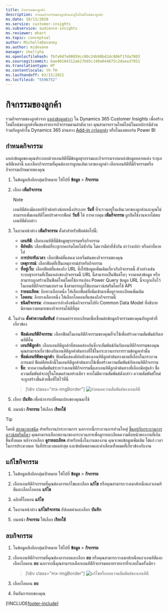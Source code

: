 ```yaml
---
title: กิจกรรมของลูกค้า
description: กำหนดกิจกรรมของลูกค้าและดูในไทม์ไลน์ของลูกค้า
ms.date: 10/13/2020
ms.service: customer-insights
ms.subservice: audience-insights
ms.reviewer: mhart
ms.topic: conceptual
author: MichelleDevaney
ms.author: midevane
manager: shellyha
ms.openlocfilehash: fbfa9d7e00859cc80c24b98bd2dc806f1fda7803
ms.sourcegitcommit: bae40184312ab27b95c140a044875c2daea37951
ms.translationtype: HT
ms.contentlocale: th-TH
ms.lasthandoff: 03/15/2021
ms.locfileid: "5596752"
---
```

# <a name="customer-activities"></a>กิจกรรมของลูกค้า

รวมกิจกรรมของลูกค้าจาก [แหล่งข้อมูลต่างๆ](data-sources.md) ใน Dynamics 365 Customer Insights เพื่อสร้างไทม์ไลน์ของลูกค้าที่แสดงรายการกิจกรรมตามลำดับเวลา คุณสามารถรวมไทม์ไลน์ในแอปการมีส่วนร่วมกับลูกค้าใน Dynamics 365 ผ่านทาง [Add-in การ์ดลูกค้า](customer-card-add-in.md) หรือในแดชบอร์ด Power BI

## <a name="define-an-activity"></a>กำหนดกิจกรรม

แหล่งข้อมูลของคุณประกอบด้วยเอนทิตีที่มีข้อมูลธุรกรรมและกิจกรรมจากแหล่งข้อมูลหลายแห่ง ระบุเอนทิตีเหล่านี้ และเลือกกิจกรรมที่คุณต้องการดูบนเส้นเวลาของลูกค้า เลือกเอนทิตีที่มีกิจกรรมหรือกิจกรรมเป้าหมายของคุณ

1. ในข้อมูลเชิงลึกกลุ่มเป้าหมาย ให้ไปที่ **ข้อมูล** > **กิจกรรม**

1. เลือก **เพิ่มกิจกรรม**

   > [!NOTE]
   > เอนทิตีต้องมีแอตทริบิวต์อย่างน้อยหนึ่งประเภท **วันที่** ที่จะรวมอยู่ในเส้นเวลาของลูกค้าและคุณไม่สามารถเพิ่มเอนทิตีโดยปราศจากฟิลด์ **วันที่** ได้ การควบคุม **เพิ่มกิจกรรม** ถูกปิดใช้งานหากไม่พบเอนทิตีดังกล่าว

1. ในบานหน้าต่าง **เพิ่มกิจกรรม** ตั้งค่าสำหรับฟิลด์ต่อไปนี้:

   - **เอนทิตี**: เลือกเอนทิตีที่มีข้อมูลธุรกรรมหรือกิจกรรม
   - **คีย์หลัก**: เลือกฟิลด์ที่ระบุเรกคอร์ดโดยไม่ซ้ำกัน ไม่ควรมีค่าที่ซ้ำกัน ค่าว่างเปล่า หรือค่าที่หายไป
   - **การประทับเวลา**: เลือกฟิลด์ที่แสดงเวลาเริ่มต้นของกิจกรรมของคุณ
   - **เหตุการณ์**: เลือกฟิลด์ที่เป็นเหตุการณ์สำหรับกิจกรรม
   - **ที่อยู่เว็บ**: เลือกฟิลด์ที่แสดงถึง URL ซึ่งให้ข้อมูลเพิ่มเติมเกี่ยวกับกิจกรรมนี้ ตัวอย่างเช่น ระบบธุรกรรมที่เป็นแหล่งของกิจกรรมนี้ URL นี้สามารถเป็นฟิลด์ใดๆ จากแหล่งข้อมูล หรือสามารถถูกสร้างเป็นฟิลด์ใหม่โดยใช้การแปลง Power Query ข้อมูล URL นี้จะถูกเก็บไว้ในเอนทิตีกิจกรรมแบบรวม ซึ่งสามารถถูกใช้แบบดาวน์สตรีมโดยใช้ API
   - **รายละเอียด**: อีกทางเลือกหนึ่ง ให้เลือกฟิลด์ที่เพิ่มเข้ามาเพื่อดูรายละเอียดเพิ่มเติม
   - **ไอคอน**: อีกทางเลือกหนึ่ง ให้เลือกไอคอนที่แสดงถึงกิจกรรมนี้
   - **ชนิดกิจกรรม**: กำหนดการอ้างอิงชนิดกิจกรรมไปยัง Common Data Model ที่อธิบายนิยามความหมายของกิจกรรมได้ดีที่สุด

1. ในส่วน **ตั้งค่าความสัมพันธ์** กำหนดค่ารายละเอียดเพื่อเชื่อมต่อข้อมูลกิจกรรมของคุณกับลูกค้าที่เกี่ยวข้อง

    - **ฟิลด์เอนทิตีกิจกรรม**: เลือกฟิลด์ในเอนทิตีกิจกรรมของคุณที่จะใช้เพื่อสร้างความสัมพันธ์กับเอนทิตีอื่น
    - **เอนทิตีลูกค้า**: เลือกเอนทิตีลูกค้าที่สอดคล้องกันซึ่งจะสัมพันธ์กันกับเอนทิตีกิจกรรมของคุณ คุณสามารถเกี่ยวข้องกับเอนทิตีลูกค้าต้นทางที่ใช้ในกระบวนการการรวมข้อมูลเท่านั้น
    - **ฟิลด์เอนทิตีของลูกค้า**: ฟิลด์นี้แสดงคีย์หลักของเอนทิตีลูกค้าต้นทางตามที่เลือกในกระบวนการแมป ฟิลด์คีย์หลักนี้ในเอนทิตีลูกค้าต้นทางใช้เพื่อสร้างความสัมพันธ์กับเอนทิตีกิจกรรม
    - **ชื่อ**: หากความสัมพันธ์ระหว่างเอนทิตีกิจกรรมนี้และเอนทิตีลูกค้าต้นทางที่เลือกมีอยู่แล้ว ชื่อความสัมพันธ์จะอยู่ในโหมดอ่านอย่างเดียว หากไม่มีความสัมพันธ์ดังกล่าว ความสัมพันธ์ใหม่จะถูกสร้างขึ้นด้วยชื่อที่ให้ไว้ที่นี่
   
   > [!div class="mx-imgBorder"]
   > ![กำหนดความสัมพันธ์ของเอนทิตี](media/activities-entities-define.png "กำหนดความสัมพันธ์ของเอนทิตี")

1. เลือก **บันทึก** เพื่อนำการเปลี่ยนแปลงของคุณมาใช้

1. บนหน้า **กิจกรรม** ให้เลือก **เรียกใช้**

> [!TIP]
> โดยมี [สถานะหกชนิด](system.md#status-types) สำหรับงาน/กระบวนการ นอกจากนี้กระบวนการส่วนใหญ่ [ขึ้นอยู่กับกระบวนการดาวน์สตรีมอื่นๆ](system.md#refresh-policies) คุณสามารถเลือกสถานะของกระบวนการเพื่อดูรายละเอียดความคืบหน้าของงานที่เกิดขึ้นทั้งหมด หลังจากเลือก **ดูรายละเอียด** สำหรับหนึ่งในงานของงาน คุณจะพบข้อมูลเพิ่มเติม ได้แก่ เวลาในการประมวลผล วันที่ประมวลผลล่าสุด และข้อผิดพลาดและคำเตือนทั้งหมดที่เกี่ยวข้องกับงาน

## <a name="edit-an-activity"></a>แก้ไขกิจกรรม

1. ในข้อมูลเชิงลึกกลุ่มเป้าหมาย ให้ไปที่ **ข้อมูล** > **กิจกรรม**

2. เลือกเอนทิตีกิจกรรมที่คุณต้องการแก้ไขและเลือก **แก้ไข** หรือคุณสามารถวางเมาส์เหนือแถวเอนทิตีและเลือกไอคอน **แก้ไข**

3. คลิกที่ไอคอน **แก้ไข**

4. ในบานหน้าต่าง **แก้ไขกิจกรรม** อัปเดตค่าและเลือก **บันทึก**

5. บนหน้า **กิจกรรม** ให้เลือก **เรียกใช้**

## <a name="delete-an-activity"></a>ลบกิจกรรม

1. ในข้อมูลเชิงลึกกลุ่มเป้าหมาย ให้ไปที่ **ข้อมูล** > **กิจกรรม**

2. เลือกเอนทิตีกิจกรรมที่คุณต้องการลบและเลือก **ลบ** หรือคุณสามารถวางเมาส์เหนือแถวเอนทิตีและเลือกไอคอน **ลบ** นอกจากนี้คุณสามารถเลือกเอนทิตีกิจกรรมหลายรายการที่จะลบในครั้งเดียว
   > [!div class="mx-imgBorder"]
   > ![แก้ไขหรือลบความสัมพันธ์ของเอนทิตี](media/activities-entities-edit-delete.png "แก้ไขหรือลบความสัมพันธ์ของเอนทิตี")

3. เลือกไอคอน **ลบ**

4. ยืนยันการลบของคุณ


[!INCLUDE[footer-include](../includes/footer-banner.md)]